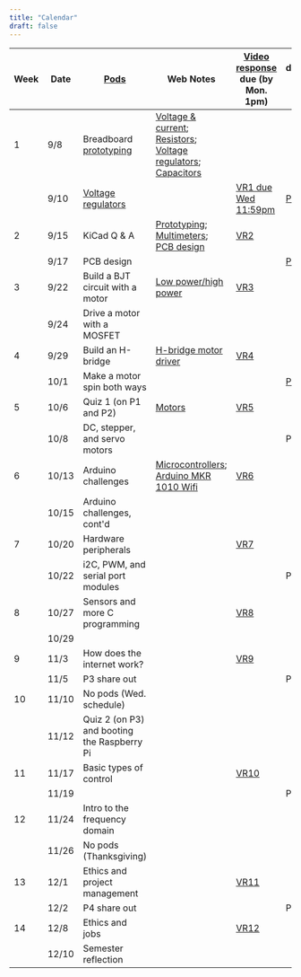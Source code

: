 ```yaml
---
title: "Calendar"
draft: false
---
```




|     Week    |     Date    |     [Pods](http://andnowforelectronics.com/logistics/syllabus/#synchronous-elements)    |     Web Notes    |     [Video response](http://andnowforelectronics.com/logistics/syllabus/#video-responses-20) due (by Mon. 1pm)    |     Project deliverables due (by Wed. 11:59pm)    |
|-|-|-|-|-|-|
|     1    |     9/8    |     Breadboard [prototyping](http://andnowforelectronics.com/notes/prototyping/)    |     [Voltage & current](http://andnowforelectronics.com/notes/voltage-and-current/); [Resistors](http://andnowforelectronics.com/notes/resistors/); [Voltage regulators](http://andnowforelectronics.com/notes/voltage-regulation/); [Capacitors](http://andnowforelectronics.com/notes/capacitors/)    |          |          |
|          |     9/10    |     [Voltage regulators](http://andnowforelectronics.com/notes/voltage-regulation/)    |         |     [VR1 due Wed 11:59pm](http://flipgrid.com/me30)    |     [P1   proto](http://andnowforelectronics.com/logistics/projects/#project-1-build-a-breadboard-power-supply)    |
|     2    |     9/15    |     KiCad Q & A    |     [Prototyping](http://andnowforelectronics.com/notes/prototyping/); [Multimeters](http://andnowforelectronics.com/notes/multimeter/); [PCB design](http://andnowforelectronics.com/notes/pcb/)    |     [VR2](http://flipgrid.com/me30)    |          |
|          |     9/17    |     PCB design    |         |          |     [P1   PCB](http://andnowforelectronics.com/logistics/projects/#project-1-build-a-breadboard-power-supply)    |
|     3    |     9/22    |     Build a BJT circuit with a motor    |     [Low power/high power](http://andnowforelectronics.com/notes/low-power-high-power/)    |     [VR3](http://flipgrid.com/me30)    |          |
|          |     9/24    |     Drive a motor with a MOSFET    |         |          |          |
|     4    |     9/29    |     Build an H-bridge    |     [H-bridge motor driver](http://andnowforelectronics.com/notes/h-bridge/)    |     [VR4](http://flipgrid.com/me30)    |          |
|          |     10/1    |     Make a motor spin both ways    |         |          |     [P2 proto](https://canvas.tufts.edu/courses/22096/assignments/107779)     |
|     5    |     10/6    |     Quiz 1 (on P1 and P2)    |     [Motors](http://andnowforelectronics.com/notes/motors/)    |     [VR5](http://flipgrid.com/me30)    |          |
|          |     10/8    |     DC, stepper, and servo motors    |         |          |     P2 PCB    |
|     6    |     10/13    |     Arduino challenges    |     [Microcontrollers](http://andnowforelectronics.com/notes/microcontrollers/); [Arduino MKR 1010 Wifi](http://andnowforelectronics.com/notes/arduino-mkr-wifi-1010-hardware/)    |     [VR6](http://flipgrid.com/me30)    |          |
|          |     10/15    |     Arduino challenges, cont'd    |         |          |          |
|     7    |     10/20    |     Hardware peripherals    |         |     [VR7](http://flipgrid.com/me30)    |          |
|          |     10/22    |     i2C, PWM, and serial port modules    |         |          |     P3 proto    |
|     8    |     10/27    |     Sensors and more C programming    |         |     [VR8](http://flipgrid.com/me30)    |          |
|          |     10/29    |          |         |          |          |
|     9    |     11/3    |     How does the internet work?    |         |     [VR9](http://flipgrid.com/me30)    |          |
|          |     11/5    |     P3 share out    |         |          |     P3 final    |
|     10    |     11/10    |     No pods (Wed. schedule)    |         |          |          |
|          |     11/12    |     Quiz 2 (on P3) and booting the Raspberry Pi    |         |          |          |
|     11    |     11/17    |     Basic types of control    |         |     [VR10](http://flipgrid.com/me30)    |          |
|          |     11/19    |          |         |          |     P4 proto    |
|     12    |     11/24    |     Intro to the frequency domain    |         |          |          |
|          |     11/26    |     No pods (Thanksgiving)    |         |          |          |
|     13    |     12/1    |     Ethics and project management    |         |     [VR11](http://flipgrid.com/me30)    |          |
|          |     12/2    |     P4 share out    |         |          |     P4 final    |
|     14    |     12/8    |     Ethics and jobs    |         |     [VR12](http://flipgrid.com/me30)    |          |
|          |     12/10    |     Semester reflection    |         |          |          |
